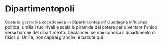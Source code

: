 # Dipartimentopoli
Scala la gerarchia accademica in Dipartimentopoli! Guadagna influenza politica, umilia i tuoi rivali e scala la piramide del potere per diventare l'unico verso barone del dipartimento. Disclaimer: se non conosci il dipartimento di fisica di UniFe, non capirai granchè le battute qui.
